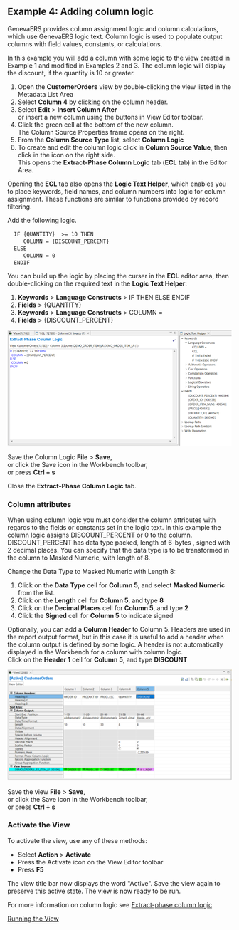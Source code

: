 ## Example 4: Adding column logic

GenevaERS provides column assignment logic and column calculations, which use GenevaERS logic text. Column logic is used to populate output columns with field values, constants, or calculations.

In this example you will add a column with some logic to the view created in Example 1 and modified in Examples 2 and 3. The column logic will display the discount, if the quantity is 10 or greater.

1. Open the **CustomerOrders** view by double-clicking the view listed in the Metadata List Area
2. Select **Column 4** by clicking on the column header.
3. Select **Edit** > **Insert Column After**  
or insert a new column using the buttons in View Editor toolbar.  
4. Click the green cell at the bottom of the new column.  
The Column Source Properties frame opens on the right.  
5.  From the **Column Source Type** list, select **Column Logic**
6.  To create and edit the column logic click in **Column Source Value**, then click in the icon on the right side.  
This opens the **Extract-Phase Column Logic** tab (**ECL** tab) in the Editor Area.  
  
Opening the **ECL** tab also opens the **Logic Text Helper**, which enables you to place keywords, field names, and column numbers into logic for column assignment. These functions are similar to functions provided by record filtering.

Add the following logic. 

      IF {QUANTITY}  >= 10 THEN
         COLUMN = {DISCOUNT_PERCENT}
      ELSE
         COLUMN = 0
      ENDIF

You can build up the logic by placing the curser in the **ECL** editor area, then double-clicking on the required text in the **Logic Text Helper**:  
1. **Keywords** > **Language Constructs** > IF THEN ELSE ENDIF
2. **Fields** > {QUANTITY}
3. **Keywords** > **Language Constructs** > COLUMN =
4. **Fields** > {DISCOUNT_PERCENT}

![A screenshoot of adding Extract-phase column logic.](../../images/AddColumnLogic.png)

Save the Column Logic **File** > **Save**,  
   or click the Save icon in the Workbench toolbar,  
   or press **Ctrl + s**

Close the **Extract-Phase Column Logic** tab.

### Column attributes

When using column logic you must consider the column attributes with regards to the fields or constants set in the logic text. In this example the column logic assigns DISCOUNT_PERCENT or 0 to the column. DISCOUNT_PERCENT has data type packed, length of 6-bytes , signed with 2 decimal places. You can specify that the data type is to be transformed in the column to Masked Numeric, with length of 8. 

Change the Data Type to Masked Numeric with Length 8:
1. Click on the **Data Type** cell for **Column 5**, and select **Masked Numeric** from the list.
2. Click on the **Length** cell for **Column 5**, and type **8** 
3. Click on the **Decimal Places** cell for **Column 5**, and type **2** 
4. Click the **Signed** cell for **Column 5** to indicate signed 

Optionally, you can add a **Column Header** to Column 5. Headers are used in the report output format, but in this case it is useful to add a header when the column output is defined by some logic. A header is not automatically displayed in the Workbench for a column with column logic.  
Click on the **Header 1** cell for **Column 5**, and type **DISCOUNT** 

![Changing column attributes.](../../images/AddColumnLogic2.png)

<!-- Note that it is possible that transforming a packed 6 into a Masked Numeric of length 8 may result in overflow of large numbers. You must be aware of your data in cases like this. -->

Save the view **File** > **Save**,  
   or click the Save icon in the Workbench toolbar,  
   or press **Ctrl + s**

### Activate the View 

To activate the view, use any of these methods: 
- Select  **Action** > **Activate** 
- Press the Activate icon on the View Editor toolbar 
- Press **F5**

The view title bar now displays the word "Active". Save the view again to preserve this active state. The view is now ready to be run.

For more information on column logic see [Extract-phase column logic](../../AdvancedFeatures/ColumnLogic.md) 


[Running the View](../RunView/RunView.md)

